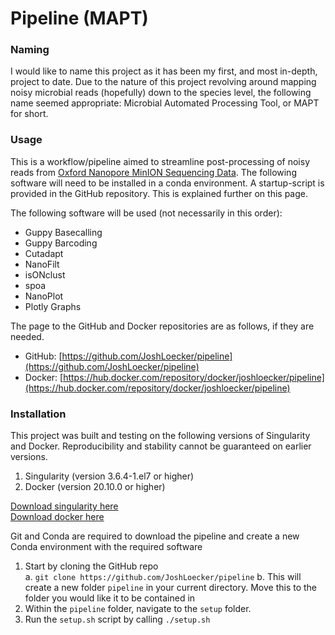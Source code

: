 # Pipeline (MAPT)

### Naming
I would like to name this project as it has been my first, and most in-depth, project to date. 
Due to the nature of this project revolving around mapping noisy microbial reads (hopefully) down to the species level, 
the following name seemed appropriate: Microbial Automated Processing Tool, or MAPT for short.


### Usage

This is a workflow/pipeline aimed to streamline post-processing of noisy reads from [Oxford Nanopore MinION Sequencing Data](https://www.nanoporetech.com). The following software will need to be installed in a conda environment. A startup-script is provided in the GitHub repository. This is explained further on this page.

The following software will be used (not necessarily in this order):
- Guppy Basecalling
- Guppy Barcoding
- Cutadapt
- NanoFilt
- isONclust
- spoa
- NanoPlot
- Plotly Graphs

The page to the GitHub and Docker repositories are as follows, if they are needed.
- GitHub: [https://github.com/JoshLoecker/pipeline](https://github.com/JoshLoecker/pipeline)
- Docker: [https://hub.docker.com/repository/docker/joshloecker/pipeline](https://hub.docker.com/repository/docker/joshloecker/pipeline)

### Installation

This project was built and testing on the following versions of Singularity and Docker. Reproducibility and stability cannot be guaranteed on earlier versions.
1. Singularity (version 3.6.4-1.el7 or higher)
2. Docker (version 20.10.0 or higher)

[Download singularity here](https://singularity.lbl.gov/)  
[Download docker here](https://www.docker.com/products/docker-desktop)

Git and Conda are required to download the pipeline and create a new Conda environment with the required software

1. Start by cloning the GitHub repo  
    a. `git clone https://github.com/JoshLoecker/pipeline`
   b. This will create a new folder `pipeline` in your current directory. Move this to the folder you would like it to be contained in
2. Within the `pipeline` folder, navigate to the `setup` folder.
3. Run the `setup.sh` script by calling `./setup.sh`
